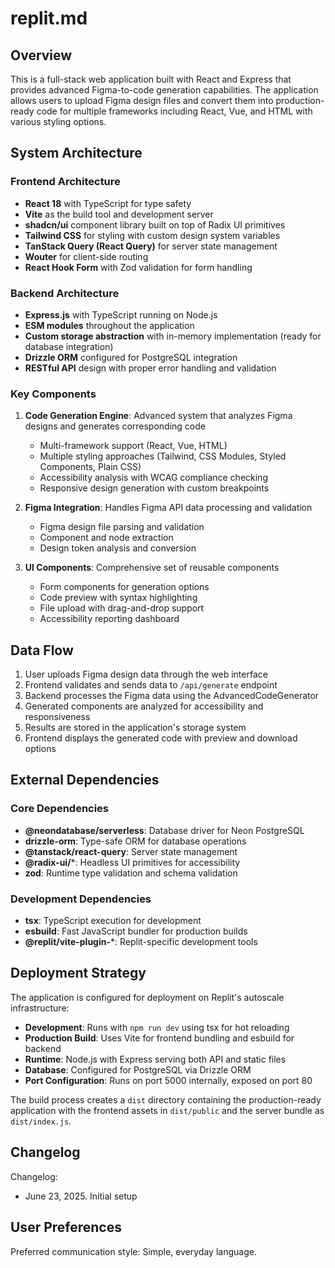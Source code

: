 # replit.md

## Overview

This is a full-stack web application built with React and Express that provides advanced Figma-to-code generation capabilities. The application allows users to upload Figma design files and convert them into production-ready code for multiple frameworks including React, Vue, and HTML with various styling options.

## System Architecture

### Frontend Architecture
- **React 18** with TypeScript for type safety
- **Vite** as the build tool and development server
- **shadcn/ui** component library built on top of Radix UI primitives
- **Tailwind CSS** for styling with custom design system variables
- **TanStack Query (React Query)** for server state management
- **Wouter** for client-side routing
- **React Hook Form** with Zod validation for form handling

### Backend Architecture
- **Express.js** with TypeScript running on Node.js
- **ESM modules** throughout the application
- **Custom storage abstraction** with in-memory implementation (ready for database integration)
- **Drizzle ORM** configured for PostgreSQL integration
- **RESTful API** design with proper error handling and validation

### Key Components

1. **Code Generation Engine**: Advanced system that analyzes Figma designs and generates corresponding code
   - Multi-framework support (React, Vue, HTML)
   - Multiple styling approaches (Tailwind, CSS Modules, Styled Components, Plain CSS)
   - Accessibility analysis with WCAG compliance checking
   - Responsive design generation with custom breakpoints

2. **Figma Integration**: Handles Figma API data processing and validation
   - Figma design file parsing and validation
   - Component and node extraction
   - Design token analysis and conversion

3. **UI Components**: Comprehensive set of reusable components
   - Form components for generation options
   - Code preview with syntax highlighting
   - File upload with drag-and-drop support
   - Accessibility reporting dashboard

## Data Flow

1. User uploads Figma design data through the web interface
2. Frontend validates and sends data to `/api/generate` endpoint
3. Backend processes the Figma data using the AdvancedCodeGenerator
4. Generated components are analyzed for accessibility and responsiveness
5. Results are stored in the application's storage system
6. Frontend displays the generated code with preview and download options

## External Dependencies

### Core Dependencies
- **@neondatabase/serverless**: Database driver for Neon PostgreSQL
- **drizzle-orm**: Type-safe ORM for database operations
- **@tanstack/react-query**: Server state management
- **@radix-ui/***: Headless UI primitives for accessibility
- **zod**: Runtime type validation and schema validation

### Development Dependencies
- **tsx**: TypeScript execution for development
- **esbuild**: Fast JavaScript bundler for production builds
- **@replit/vite-plugin-***: Replit-specific development tools

## Deployment Strategy

The application is configured for deployment on Replit's autoscale infrastructure:

- **Development**: Runs with `npm run dev` using tsx for hot reloading
- **Production Build**: Uses Vite for frontend bundling and esbuild for backend
- **Runtime**: Node.js with Express serving both API and static files
- **Database**: Configured for PostgreSQL via Drizzle ORM
- **Port Configuration**: Runs on port 5000 internally, exposed on port 80

The build process creates a `dist` directory containing the production-ready application with the frontend assets in `dist/public` and the server bundle as `dist/index.js`.

## Changelog

Changelog:
- June 23, 2025. Initial setup

## User Preferences

Preferred communication style: Simple, everyday language.
